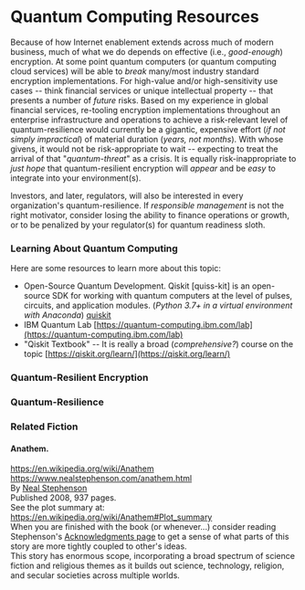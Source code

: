 # Quantum Computing Resources  

Because of how Internet enablement extends across much of modern business, much of what we do depends on effective (i.e., *good-enough*) encryption.  At some point quantum computers (or quantum computing cloud services) will be able to *break* many/most industry standard encryption implementations.  For high-value and/or high-sensitivity use cases -- think financial services or unique intellectual property -- that presents a number of *future* risks.  Based on my experience in global financial services, re-tooling encryption implementations throughout an enterprise infrastructure and operations to achieve a risk-relevant level of quantum-resilience would currently be a gigantic, expensive effort (*if not simply impractical*) of material duration (*years, not months*).  With whose givens, it would not be risk-appropriate to wait -- expecting to treat the arrival of that "*quantum-threat*" as a crisis.  It is equally risk-inappropriate to *just hope* that quantum-resilient encryption will *appear* and be *easy* to integrate into your environment(s).  

Investors, and later, regulators, will also be interested in every organization's quantum-resilience.  If *responsible management* is not the right motivator, consider losing the ability to finance operations or growth, or to be penalized by your regulator(s) for quantum readiness sloth.  

### Learning About Quantum Computing  
Here are some resources to learn more about this topic:  
* Open-Source Quantum Development.  Qiskit [quiss-kit] is an open-source SDK for working with quantum computers at the level of pulses, circuits, and application modules. (*Python 3.7+ in a virtual environment with Anaconda*) [quiskit](https://www.qiskit.org/)  
* IBM Quantum Lab [https://quantum-computing.ibm.com/lab](https://quantum-computing.ibm.com/lab)  
* "Qiskit Textbook" -- It is really a broad (*comprehensive?*) course on the topic [https://qiskit.org/learn/](https://qiskit.org/learn/)  


### Quantum-Resilient Encryption  


### Quantum-Resilience  


### Related Fiction  
#### Anathem.  
https://en.wikipedia.org/wiki/Anathem  
https://www.nealstephenson.com/anathem.html  
By [Neal Stephenson](https://en.wikipedia.org/wiki/Neal_Stephenson)  
Published 2008, 937 pages.  
See the plot summary at: https://en.wikipedia.org/wiki/Anathem#Plot_summary  
When you are finished with the book (or whenever...) consider reading Stephenson's [Acknowledgments page](https://www.nealstephenson.com/acknowledgments.html) to get a sense of what parts of this story are more tightly coupled to other's ideas.  
This story has enormous scope, incorporating a broad spectrum of science fiction and religious themes as it builds out science, technology, religion, and secular societies across multiple worlds.  

